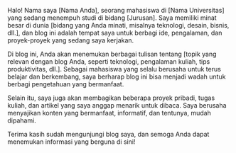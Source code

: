 Halo! Nama saya [Nama Anda], seorang mahasiswa di [Nama Universitas] yang sedang menempuh studi di bidang [Jurusan]. Saya memiliki minat besar di dunia [bidang yang Anda minati, misalnya teknologi, desain, bisnis, dll.], dan blog ini adalah tempat saya untuk berbagi ide, pengalaman, dan proyek-proyek yang sedang saya kerjakan.

Di blog ini, Anda akan menemukan berbagai tulisan tentang [topik yang relevan dengan blog Anda, seperti teknologi, pengalaman kuliah, tips produktivitas, dll.]. Sebagai mahasiswa yang selalu berusaha untuk terus belajar dan berkembang, saya berharap blog ini bisa menjadi wadah untuk berbagi pengetahuan yang bermanfaat.

Selain itu, saya juga akan membagikan beberapa proyek pribadi, tugas kuliah, dan artikel yang saya anggap menarik untuk dibaca. Saya berusaha menyajikan konten yang bermanfaat, informatif, dan tentunya, mudah dipahami.

Terima kasih sudah mengunjungi blog saya, dan semoga Anda dapat menemukan informasi yang berguna di sini!
